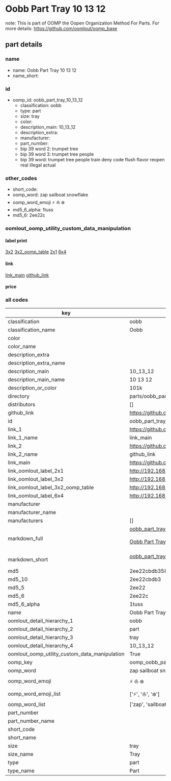 # Oobb Part Tray 10 13 12  

note: This is part of OOMP the Oopen Organization Method For Parts. For more details: https://github.com/oomlout/oomp_base

##  part details





### name
* name: Oobb Part Tray 10 13 12
* name_short: 
### id
* oomp_id: oobb_part_tray_10_13_12
  * classification: oobb
  * type: part
  * size: tray
  * color: 
  * description_main: 10_13_12
  * description_extra: 
  * manufacturer: 
  * part_number: 
  * bip 39 word 2: trumpet tree
  * bip 39 word 3: trumpet tree people
  * bip 39 word: trumpet tree people train deny code flush flavor reopen real illegal actual

### other_codes
* short_code: 
* oomp_word: zap sailboat snowflake
* oomp_word_emoji :zap: :sailboat: :snowflake:
* md5_6_alpha: 1tuss
* md5_6: 2ee22c






### oomlout_oomp_utility_custom_data_manipulation
#### label print
[3x2](http://192.168.1.245:1112/?label=oomp%201tuss)
[3x2_oomp_table](http://192.168.1.107:1112/?label=oomp%201tuss)
[2x1](http://192.168.1.242:1112/?label=oomp%201tuss)
[6x4](http://192.168.1.55:1112/?label=oomp%201tuss)    

#### link

[link_main](https://github.com/oomlout/oomlout_oomp_current_version_messy/tree/main/parts/oobb_part_tray_10_13_12) [github_link](https://github.com/oomlout/oomlout_oomp_part_src/tree/main/parts/oobb_part_tray_10_13_12)                             

#### price







### all codes 
| key | value |  
| --- | --- |  
| classification | oobb |  
| classification_name | Oobb |  
| color |  |  
| color_name |  |  
| description_extra |  |  
| description_extra_name |  |  
| description_main | 10_13_12 |  
| description_main_name | 10 13 12 |  
| description_or_color | 101k |  
| directory | parts/oobb_part_tray_10_13_12 |  
| distributors | [] |  
| github_link | https://github.com/oomlout/oomlout_oomp_part_src/tree/main/parts/oobb_part_tray_10_13_12 |  
| id | oobb_part_tray_10_13_12 |  
| link_1 | https://github.com/oomlout/oomlout_oomp_current_version_messy/tree/main/parts/oobb_part_tray_10_13_12 |  
| link_1_name | link_main |  
| link_2 | https://github.com/oomlout/oomlout_oomp_part_src/tree/main/parts/oobb_part_tray_10_13_12 |  
| link_2_name | github_link |  
| link_main | https://github.com/oomlout/oomlout_oomp_current_version_messy/tree/main/parts/oobb_part_tray_10_13_12 |  
| link_oomlout_label_2x1 | http://192.168.1.242:1112/?label=oomp%201tuss |  
| link_oomlout_label_3x2 | http://192.168.1.245:1112/?label=oomp%201tuss |  
| link_oomlout_label_3x2_oomp_table | http://192.168.1.107:1112/?label=oomp%201tuss |  
| link_oomlout_label_6x4 | http://192.168.1.55:1112/?label=oomp%201tuss |  
| manufacturer |  |  
| manufacturer_name |  |  
| manufacturers | [] |  
| markdown_full | [oobb_part_tray_10_13_12](https://github.com/oomlout/oomlout_oomp_current_version_messy/tree/main/parts/oobb_part_tray_10_13_12)<br>[](https://github.com/oomlout/oomlout_oomp_current_version_messy/tree/main/parts/oobb_part_tray_10_13_12)<br>[Oobb Part Tray 10 13 12](https://github.com/oomlout/oomlout_oomp_current_version_messy/tree/main/parts/oobb_part_tray_10_13_12)<br><br> |  
| markdown_short | [oobb_part_tray_10_13_12](https://github.com/oomlout/oomlout_oomp_current_version_messy/tree/main/parts/oobb_part_tray_10_13_12)<br><br> |  
| md5 | 2ee22cbdb358ab38b41d5e7145b9ff4c |  
| md5_10 | 2ee22cbdb3 |  
| md5_5 | 2ee22 |  
| md5_6 | 2ee22c |  
| md5_6_alpha | 1tuss |  
| name | Oobb Part Tray 10 13 12 |  
| oomlout_detail_hierarchy_1 | oobb |  
| oomlout_detail_hierarchy_2 | part |  
| oomlout_detail_hierarchy_3 | tray |  
| oomlout_detail_hierarchy_4 | 10_13_12 |  
| oomlout_oomp_utility_custom_data_manipulation | True |  
| oomp_key | oomp_oobb_part_tray_10_13_12 |  
| oomp_word | zap sailboat snowflake |  
| oomp_word_emoji | :zap: :sailboat: :snowflake: |  
| oomp_word_emoji_list | [':zap:', ':sailboat:', ':snowflake:'] |  
| oomp_word_list | ['zap', 'sailboat', 'snowflake'] |  
| part_number |  |  
| part_number_name |  |  
| short_code |  |  
| short_name |  |  
| size | tray |  
| size_name | Tray |  
| type | part |  
| type_name | Part |  
